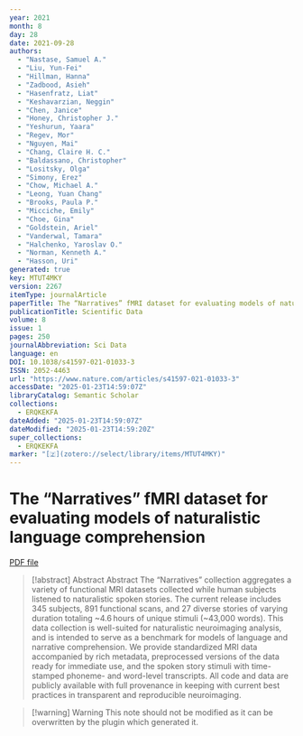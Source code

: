 ```yaml
---
year: 2021
month: 8
day: 28
date: 2021-09-28
authors:
  - "Nastase, Samuel A."
  - "Liu, Yun-Fei"
  - "Hillman, Hanna"
  - "Zadbood, Asieh"
  - "Hasenfratz, Liat"
  - "Keshavarzian, Neggin"
  - "Chen, Janice"
  - "Honey, Christopher J."
  - "Yeshurun, Yaara"
  - "Regev, Mor"
  - "Nguyen, Mai"
  - "Chang, Claire H. C."
  - "Baldassano, Christopher"
  - "Lositsky, Olga"
  - "Simony, Erez"
  - "Chow, Michael A."
  - "Leong, Yuan Chang"
  - "Brooks, Paula P."
  - "Micciche, Emily"
  - "Choe, Gina"
  - "Goldstein, Ariel"
  - "Vanderwal, Tamara"
  - "Halchenko, Yaroslav O."
  - "Norman, Kenneth A."
  - "Hasson, Uri"
generated: true
key: MTUT4MKY
version: 2267
itemType: journalArticle
paperTitle: The “Narratives” fMRI dataset for evaluating models of naturalistic language comprehension
publicationTitle: Scientific Data
volume: 8
issue: 1
pages: 250
journalAbbreviation: Sci Data
language: en
DOI: 10.1038/s41597-021-01033-3
ISSN: 2052-4463
url: "https://www.nature.com/articles/s41597-021-01033-3"
accessDate: "2025-01-23T14:59:07Z"
libraryCatalog: Semantic Scholar
collections:
  - ERQKEKFA
dateAdded: "2025-01-23T14:59:07Z"
dateModified: "2025-01-23T14:59:20Z"
super_collections:
  - ERQKEKFA
marker: "[🇿](zotero://select/library/items/MTUT4MKY)"
---
```


# The “Narratives” fMRI dataset for evaluating models of naturalistic language comprehension

[PDF file](/Papers/PDFs/Nastase%20et%20al.%202021undefined%20-%20The%20“Narratives”%20fMRI%20dataset%20for%20evaluating%20models%20of%20naturalistic%20language%20comprehension.pdf)

> [!abstract] Abstract
> Abstract
>             The “Narratives” collection aggregates a variety of functional MRI datasets collected while human subjects listened to naturalistic spoken stories. The current release includes 345 subjects, 891 functional scans, and 27 diverse stories of varying duration totaling ~4.6 hours of unique stimuli (~43,000 words). This data collection is well-suited for naturalistic neuroimaging analysis, and is intended to serve as a benchmark for models of language and narrative comprehension. We provide standardized MRI data accompanied by rich metadata, preprocessed versions of the data ready for immediate use, and the spoken story stimuli with time-stamped phoneme- and word-level transcripts. All code and data are publicly available with full provenance in keeping with current best practices in transparent and reproducible neuroimaging.

>[!warning] Warning
> This note should not be modified as it can be overwritten by the plugin which generated it.

